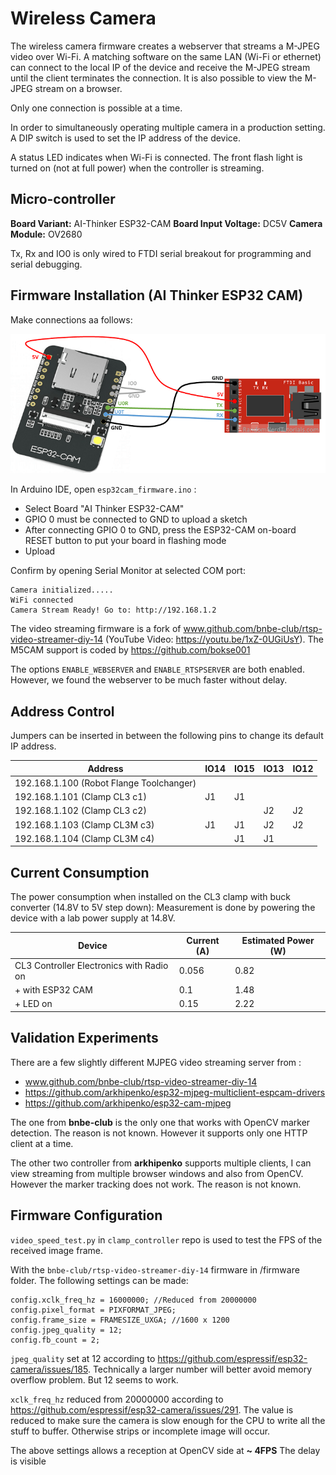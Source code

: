 # Wireless Camera

The wireless camera firmware creates a webserver that streams a M-JPEG video over Wi-Fi. A matching software on the same LAN  (Wi-Fi or ethernet) can connect to the local IP of the device and receive the M-JPEG stream until the client terminates the connection. It is also possible to view the M-JPEG stream on a browser.

Only one connection is possible at a time.

In order to simultaneously operating multiple camera in a production setting. A DIP switch is used to set the IP address of the device. 

A status LED indicates when Wi-Fi is connected. The front flash light is turned on (not at full power) when the controller is streaming.



## Micro-controller

**Board Variant:** AI-Thinker ESP32-CAM 
**Board Input Voltage:** DC5V
**Camera Module:**  OV2680

Tx, Rx and IO0 is only wired to FTDI serial breakout for programming and serial debugging.

## Firmware Installation (AI Thinker ESP32 CAM)

Make connections aa follows:

![ESP32-CAM-FTDI-programmer-5V-supply](hardware_specs/ESP32-CAM-FTDI-programmer-5V-supply.png)

In Arduino IDE, open `esp32cam_firmware.ino` : 

   - Select Board "AI Thinker ESP32-CAM"
   - GPIO 0 must be connected to GND to upload a sketch
   - After connecting GPIO 0 to GND, press the ESP32-CAM on-board RESET button to put your board in flashing mode
   - Upload



Confirm by opening Serial Monitor at selected COM port: 

```
Camera initialized.....
WiFi connected
Camera Stream Ready! Go to: http://192.168.1.2
```



The video streaming firmware is a fork of www.github.com/bnbe-club/rtsp-video-streamer-diy-14 (YouTube Video: https://youtu.be/1xZ-0UGiUsY). The M5CAM support is coded by https://github.com/bokse001 

The options `ENABLE_WEBSERVER` and `ENABLE_RTSPSERVER` are both enabled. However, we found the webserver to be much faster without delay.



## Address Control

Jumpers can be inserted in between the following pins to change its default IP address.

| Address                                  | IO14 | IO15 | IO13 | IO12 |
| ---------------------------------------- | ---- | ---- | ---- | ---- |
| 192.168.1.100 (Robot Flange Toolchanger) |      |      |      |      |
| 192.168.1.101 (Clamp CL3 c1)             | J1   | J1   |      |      |
| 192.168.1.102 (Clamp CL3 c2)             |      |      | J2   | J2   |
| 192.168.1.103 (Clamp CL3M c3)            | J1   | J1   | J2   | J2   |
| 192.168.1.104 (Clamp CL3M c4)            |      | J1   | J1   |      |

## Current Consumption

The power consumption when installed on the CL3 clamp with buck converter (14.8V to 5V step down): Measurement is done by powering the device with a lab power supply at 14.8V.

| Device                                   | Current (A) | Estimated Power (W) |
| ---------------------------------------- | ----------- | ------------------- |
| CL3 Controller Electronics with Radio on | 0.056       | 0.82                |
| + with ESP32 CAM                         | 0.1         | 1.48                |
| + LED on                                 | 0.15        | 2.22                |



## Validation Experiments

There are a few slightly different MJPEG video streaming server from :

- www.github.com/bnbe-club/rtsp-video-streamer-diy-14
- https://github.com/arkhipenko/esp32-mjpeg-multiclient-espcam-drivers
- https://github.com/arkhipenko/esp32-cam-mjpeg

The one from **bnbe-club** is the only one that works with OpenCV marker detection. The reason is not known. However it supports only one HTTP client at a time.

The other two controller from **arkhipenko** supports multiple clients, I can view streaming from multiple browser windows and also from OpenCV. However the marker tracking does not work. The reason is not known. 

## Firmware Configuration

`video_speed_test.py` in `clamp_controller` repo is used to test the FPS of the received image frame.

With the `bnbe-club/rtsp-video-streamer-diy-14` firmware in /firmware folder. The following settings can be made:

```
config.xclk_freq_hz = 16000000; //Reduced from 20000000
config.pixel_format = PIXFORMAT_JPEG;
config.frame_size = FRAMESIZE_UXGA; //1600 x 1200
config.jpeg_quality = 12;
config.fb_count = 2;
```

`jpeg_quality` set at 12 according to https://github.com/espressif/esp32-camera/issues/185. Technically a larger number will better avoid memory overflow problem. But 12 seems to work.

`xclk_freq_hz` reduced from 20000000 according to https://github.com/espressif/esp32-camera/issues/291. The value is reduced to make sure the camera is slow enough for the CPU to write all the stuff to buffer. Otherwise strips or incomplete image will occur. 

The above settings allows a reception at OpenCV side at **~ 4FPS** The delay is visible 
